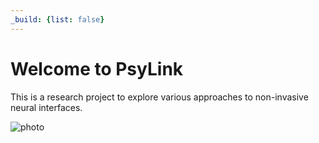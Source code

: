 ```yaml
---
_build: {list: false}
---
```


# Welcome to PsyLink

This is a research project to explore various approaches to non-invasive neural interfaces.

![photo](https://hut.pm/data/psy/-hardware.jpg)
